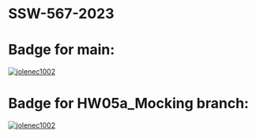 # SSW-567-2023
# Badge for main:
[![jolenec1002](https://circleci.com/gh/jolenec1002/SSW-567-2023.svg?style=svg&circle-token=cbe2991f75291ebea653bd597ac2df324f5e2fcb)](https://app.circleci.com/pipelines/github/jolenec1002/SSW-567-2023?branch=main&filter=all)
# Badge for HW05a_Mocking branch:
[![jolenec1002](https://circleci.com/gh/jolenec1002/SSW-567-2023.svg?style=svg&circle-token=cbe2991f75291ebea653bd597ac2df324f5e2fcb)](https://app.circleci.com/pipelines/github/jolenec1002/SSW-567-2023?branch=HW051_Mocking&filter=all)